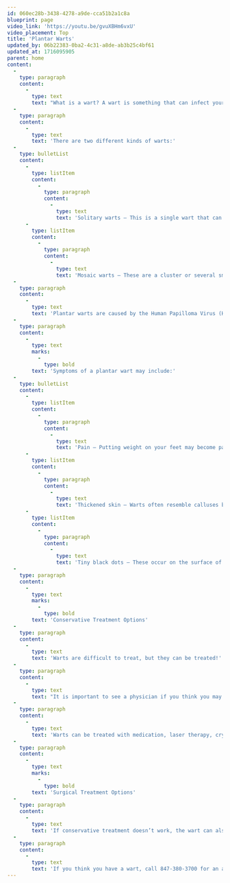 ```yaml
---
id: 060ec28b-3438-4278-a9de-cca51b2a1c8a
blueprint: page
video_link: 'https://youtu.be/gvuXBHm6vxU'
video_placement: Top
title: 'Plantar Warts'
updated_by: 06b22383-0ba2-4c31-a8de-ab3b25c4bf61
updated_at: 1716095905
parent: home
content:
  -
    type: paragraph
    content:
      -
        type: text
        text: "What is a wart? A wart is something that can infect your skin causing a growth on your skin when the skin is infected by a virus. Warts can develop anywhere on the skin, but develop most frequently on the bottom of the foot. Plantar warts can develop on anyone, but most frequently occur in children.\_"
  -
    type: paragraph
    content:
      -
        type: text
        text: 'There are two different kinds of warts:'
  -
    type: bulletList
    content:
      -
        type: listItem
        content:
          -
            type: paragraph
            content:
              -
                type: text
                text: 'Solitary warts – This is a single wart that can increase in size and may form additional satellite warts.'
      -
        type: listItem
        content:
          -
            type: paragraph
            content:
              -
                type: text
                text: 'Mosaic warts – These are a cluster or several small warts growing closely together in one area. They are also more difficult to treat than solitary warts'
  -
    type: paragraph
    content:
      -
        type: text
        text: 'Plantar warts are caused by the Human Papilloma Virus (HPV virus). The virus buries deep into your skin and grows there.'
  -
    type: paragraph
    content:
      -
        type: text
        marks:
          -
            type: bold
        text: 'Symptoms of a plantar wart may include:'
  -
    type: bulletList
    content:
      -
        type: listItem
        content:
          -
            type: paragraph
            content:
              -
                type: text
                text: 'Pain – Putting weight on your feet may become painful.'
      -
        type: listItem
        content:
          -
            type: paragraph
            content:
              -
                type: text
                text: 'Thickened skin – Warts often resemble calluses because they cause skin to thicken.'
      -
        type: listItem
        content:
          -
            type: paragraph
            content:
              -
                type: text
                text: 'Tiny black dots – These occur on the surface of the warts and actually are dried blood in capillaries.'
  -
    type: paragraph
    content:
      -
        type: text
        marks:
          -
            type: bold
        text: 'Conservative Treatment Options'
  -
    type: paragraph
    content:
      -
        type: text
        text: 'Warts are difficult to treat, but they can be treated!'
  -
    type: paragraph
    content:
      -
        type: text
        text: "It is important to see a physician if you think you may have a wart because the HPV virus buries itself into the deeper layers of skin. Warts are better treated when the deeper layers of skin are exposed first, so that medication can actually penetrate the virus.\_"
  -
    type: paragraph
    content:
      -
        type: text
        text: 'Warts can be treated with medication, laser therapy, cryotherapy or surgery.'
  -
    type: paragraph
    content:
      -
        type: text
        marks:
          -
            type: bold
        text: 'Surgical Treatment Options'
  -
    type: paragraph
    content:
      -
        type: text
        text: 'If conservative treatment doesn’t work, the wart can also be surgically removed.'
  -
    type: paragraph
    content:
      -
        type: text
        text: 'If you think you have a wart, call 847-380-3700 for an appointment today!'
---
```

